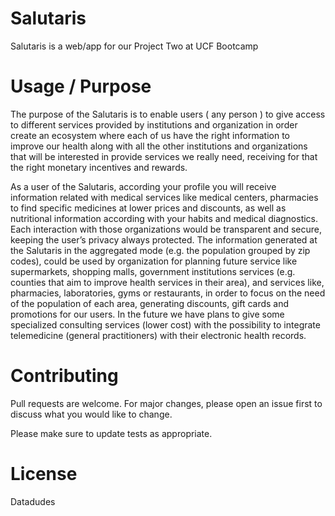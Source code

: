 # Salutaris

Salutaris is a web/app for our Project Two at UCF Bootcamp

# Usage / Purpose

The purpose of the Salutaris is to enable users ( any person ) to give access to different services provided by institutions and organization in order create an ecosystem where each of us have the right information to improve our health along with all the other institutions and organizations that will be interested in provide services we really need, receiving for that the right monetary incentives and rewards.

As a user of the Salutaris, according your profile you will receive information related with medical services like medical centers, pharmacies to find specific medicines at lower prices and discounts, as well as nutritional information according with your habits and medical diagnostics. Each interaction with those organizations would be transparent and secure, keeping the user’s privacy always protected. The information generated at the Salutaris in the aggregated mode (e.g. the population grouped by zip codes), could be used by organization for planning future service like supermarkets, shopping malls, government institutions services (e.g. counties that aim to improve health services in their area), and services like, pharmacies, laboratories, gyms or restaurants, in order to focus on the need of the population of each area, generating discounts, gift cards and promotions for our users. In the future we have plans to give some specialized consulting services (lower cost) with the possibility to integrate telemedicine (general practitioners) with their electronic health records.

# Contributing

Pull requests are welcome. For major changes, please open an issue first to discuss what you would like to change.

Please make sure to update tests as appropriate.

# License

Datadudes


